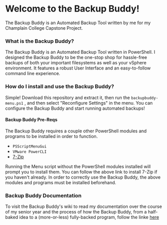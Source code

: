 # Welcome to the Backup Buddy!
The Backup Buddy is an Automated Backup Tool written by me for my Champlain College Capstone Project. 

### What is the Backup Buddy?
The Backup Buddy is an Automated Backup Tool written in PowerShell. I designed the Backup Buddy to be the one-stop shop for hassle-free backups of both your important filesystems as well as your vSphere environment. It features a robust User Interface and an easy-to-follow command line experience. 

### How do I install and use the Backup Buddy?
Simple! Download this repository and extract it, then run the `backupbuddy-menu.ps1` , and then select "Reconfigure Settings" in the menu. You can configure the Backup Buddy and start running automated backups!


#### Backup Buddy Pre-Reqs
The Backup Buddy requires a couple other PowerShell modules and programs to be installed in order to function. 

* `PSScriptMenuGui`
* `VMware PowerCLI`
* [7-Zip](https://www.7-zip.org)

Running the Menu script without the PowerShell modules installed will prompt you to install them. You can follow the above link to install 7-Zip if you haven't already. In order to correctly use the Backup Buddy, the above modules and programs must be installed beforehand.


### Backup Buddy Documentation
To visit the Backup Buddy's wiki to read my documentation over the course of my senior year and the process of how the Backup Buddy, from a half-baked idea to a (more-or-less) fully-backed program, follow the linke [here](link)